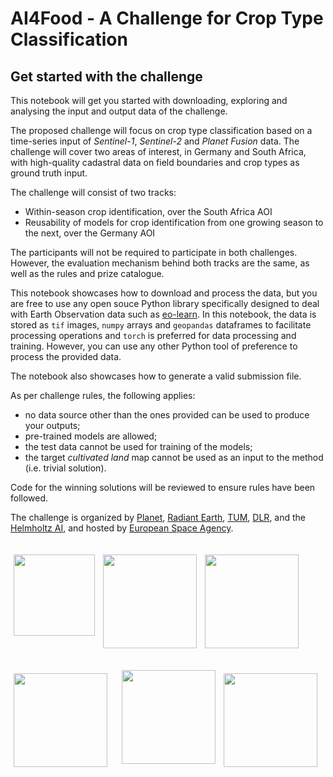 # AI4Food - A Challenge for Crop Type Classification

## Get started with the challenge

This notebook will get you started with downloading, exploring and analysing the input and output data of the challenge.

The proposed challenge will focus on crop type classification based on a time-series input of _Sentinel-1_, _Sentinel-2_ and _Planet Fusion_ data. The challenge will cover two areas of interest, in Germany and South Africa, with high-quality cadastral data on field boundaries and crop types as ground truth input. 

The challenge will consist of two tracks:
  * Within-season crop identification, over the South Africa AOI
  * Reusability of models for crop identification from one growing season to the next, over the Germany AOI

The participants will not be required to participate in both challenges. However, the evaluation mechanism behind both tracks are the same, as well as the rules and prize catalogue.

This notebook showcases how to download and process the data, but you are free to use any open souce Python library specifically designed to deal with Earth Observation data such as [eo-learn](https://eo-learn.readthedocs.io/en/latest/index.html). In this notebook, the data is stored as `tif` images, `numpy` arrays and `geopandas` dataframes to facilitate processing operations and `torch` is preferred for data processing and training. However, you can use any other Python tool of preference to process the provided data.

The notebook also showcases how to generate a valid submission file.

As per challenge rules, the following applies:
 * no data source other than the ones provided can be used to produce your outputs;
 * pre-trained models are allowed;
 * the test data cannot be used for training of the models; 
 * the target _cultivated land_ map cannot be used as an input to the method (i.e. trivial solution).

Code for the winning solutions will be reviewed to ensure rules have been followed.

The challenge is organized by [Planet](https://www.planet.com/), [Radiant Earth](https://www.radiant.earth/), [TUM](https://www.tum.de/), [DLR](https://www.dlr.de/DE/Home/home_node.html), and the [Helmholtz AI](https://www.helmholtz.ai/), and hosted by [European Space Agency](https://www.esa.int/).

<div>
    <img src="https://upload.wikimedia.org/wikipedia/commons/3/39/Planet_logo_New.png" width="130" 
         align="left" style="padding-top: 20px; padding-right: 5px; padding-bottom: 20px; padding-left: 5px"/>
    <img src="https://www.mlhub.earth/assets/images/radiant_logo_2.png" width="150" 
         align="left" style="padding-top: 20px; padding-right: 5px; padding-bottom: 20px; padding-left: 5px"/>
    <img src="https://www.hzdr.de/coltray/img/TUM_logo.png" width="150" 
         align="left" style="padding-top: 20px; padding-right: 5px; padding-bottom: 20px; padding-left: 5px"/>
    <img src="https://www.etp4hpc.eu/img/image/fotos/dlr_logo_engl_schwarz.jpg?&q=100" width="150" 
         align="left" style="padding-top: 20px; padding-right: 15px; padding-bottom: 20px; padding-left: 5px"/>
    <img src="https://www.hzdr.de/db/PicOri?pOid=60735" width="150" 
         align="left" style="padding-top: 15px; padding-right: 5px; padding-bottom: 20px; padding-left: 5px"/>
    <img src="https://www.arianespace.com/wp-content/uploads/2014/10/esa-logo.bmp" width="150" 
         align="left" style="padding-top: 20px; padding-right: 5px; padding-bottom: 20px; padding-left: 5px"/>
    
</div>

<br>
